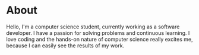 # About

Hello, I'm a computer science student, currently working as a software developer. I have a passion for solving problems and continuous learning. I love coding and the hands-on nature of computer science really excites me, because I can easily see the results of my work.
